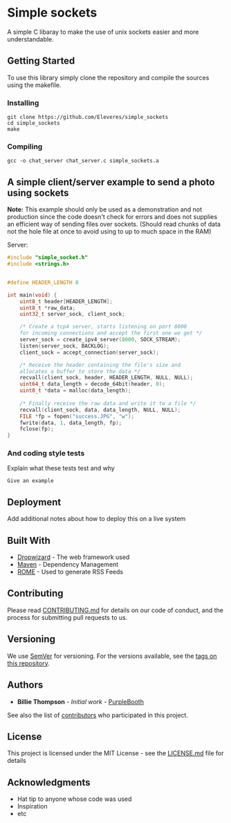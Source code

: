 # Simple sockets

A simple C libaray to make the use of unix sockets easier and more understandable.

## Getting Started

To use this library simply clone the repository and compile the sources using the makefile.

### Installing

```
git clone https://github.com/Eleveres/simple_sockets
cd simple_sockets
make
```

### Compiling

```
gcc -o chat_server chat_server.c simple_sockets.a
```

## A simple client/server example to send a photo using sockets

**Note:** This example should only be used as a demonstration and not production since the code
doesn't check for errors and does not supplies an efficient way of sending files over sockets. 
(Should read chunks of data not the hole file at once to avoid using to up to much space in the RAM)


Server:

```C
#include "simple_socket.h"
#include <strings.h>


#define HEADER_LENGTH 8

int main(void) {
	uint8_t header[HEADER_LENGTH];
	uint8_t *raw_data;
	uint32_t server_sock, client_sock;

	/* Create a tcp4 server, starts listening on port 8000
	for incoming connections and accept the first one we get */
	server_sock = create_ipv4_server(8000, SOCK_STREAM);
	listen(server_sock, BACKLOG);
	client_sock = accept_connection(server_sock);

	/* Receive the header containing the file's size and 
	allocates a buffer to store the data */ 
	recvall(client_sock, header, HEADER_LENGTH, NULL, NULL);
	uint64_t data_length = decode_64bit(header, 0);
	uint8_t *data = malloc(data_length);
	
	/* Finally receive the raw data and write it to a file */
	recvall(client_sock, data, data_length, NULL, NULL);
	FILE *fp = fopen("success.JPG", "w");
	fwrite(data, 1, data_length, fp);
	fclose(fp);
}
```

### And coding style tests

Explain what these tests test and why

```
Give an example
```

## Deployment

Add additional notes about how to deploy this on a live system

## Built With

* [Dropwizard](http://www.dropwizard.io/1.0.2/docs/) - The web framework used
* [Maven](https://maven.apache.org/) - Dependency Management
* [ROME](https://rometools.github.io/rome/) - Used to generate RSS Feeds

## Contributing

Please read [CONTRIBUTING.md](https://gist.github.com/PurpleBooth/b24679402957c63ec426) for details on our code of conduct, and the process for submitting pull requests to us.

## Versioning

We use [SemVer](http://semver.org/) for versioning. For the versions available, see the [tags on this repository](https://github.com/your/project/tags). 

## Authors

* **Billie Thompson** - *Initial work* - [PurpleBooth](https://github.com/PurpleBooth)

See also the list of [contributors](https://github.com/your/project/contributors) who participated in this project.

## License

This project is licensed under the MIT License - see the [LICENSE.md](LICENSE.md) file for details

## Acknowledgments

* Hat tip to anyone whose code was used
* Inspiration
* etc
